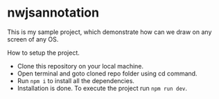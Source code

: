 # nwjsannotation

This is my sample project, which demonstrate how can we draw on any screen of any OS.

How to setup the project.
- Clone this repository on your local machine.
- Open terminal and goto cloned repo folder using cd command.
- Run `npm i` to install all the dependencies.
- Installation is done. To execute the project run `npm run dev`.
   
